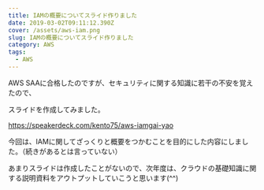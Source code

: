 ```yaml
---
title: IAMの概要についてスライド作りました
date: 2019-03-02T09:11:12.390Z
cover: /assets/aws-iam.png
slug: IAMの概要についてスライド作りました
category: AWS
tags:
  - AWS
---
```

AWS SAAに合格したのですが、セキュリティに関する知識に若干の不安を覚えたので、

スライドを作成してみました。

<https://speakerdeck.com/kento75/aws-iamgai-yao>

今回は、IAMに関してざっくりと概要をつかむことを目的にした内容にしました。（続きがあるとは言っていない）

あまりスライドは作成したことがないので、次年度は、クラウドの基礎知識に関する説明資料をアウトプットしていこうと思います(^^)
